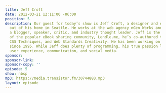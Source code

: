 ```yaml
---
title: Jeff Croft
date: 2012-03-21 12:11:00 -06:00
position: 5
description: Our guest for today’s show is Jeff Croft, a designer and developer working
  out of his home in Seattle. He works at the web agency nGen Works and he’s also
  a blogger, speaker, critic, and industry thought leader. Jeff is the co-founder
  of the popular eBook sharing community, Lendle.me, he’s co-authored two books, Pro
  CSS Techniques, and Web Standards Creativity. He has been working on the web full-time
  since 1995. While Jeff does plenty of programming, his true passion lies in design,
  user experience, communication, and social media.
sponsor: 
sponsor-link: 
sponsor-copy: ''
episode: 5
show: nbsp
mp3: https://media.transistor.fm/30744880.mp3
layout: episode
---
```


